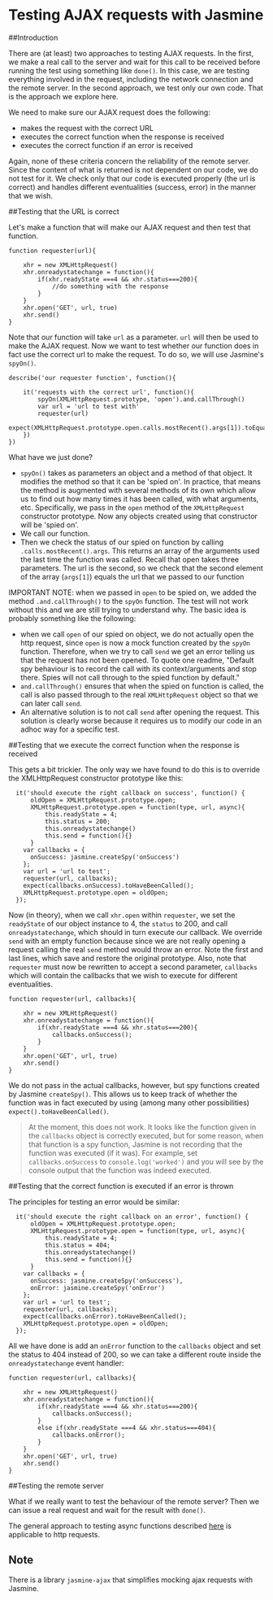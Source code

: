 # Testing AJAX requests with Jasmine

##Introduction

There are (at least) two approaches to testing AJAX requests. In the first, we make a real call to the server and wait for this call to be received before running the test using something like `done()`. In this case, we are testing everything involved in the request, including the network connection and the remote server. In the second approach, we test only our own code. That is the approach we explore here.

We need to make sure our AJAX request does the following:

- makes the request with the correct URL
- executes the correct function when the response is received
- executes the correct function if an error is received

Again, none of these criteria concern the reliability of the remote server. Since the content of what is returned is not dependent on our code, we do not test for it. We check only that our code is executed properly (the url is correct) and handles different eventualities (success, error) in the manner that we wish.

##Testing that the URL is correct

Let's make a function that will make our AJAX request and then test that function.

```
function requester(url){

	xhr = new XMLHttpRequest()
	xhr.onreadystatechange = function(){
		if(xhr.readyState ===4 && xhr.status===200){
			//do something with the response
		}
	}
	xhr.open('GET', url, true)
	xhr.send()
}
```

Note that our function will take `url` as a parameter. `url` will then be used to make the AJAX request. Now we want to test whether our function does in fact use the correct url to make the request. To do so, we will use Jasmine's `spyOn()`.

```
describe('our requester function', function(){

	it('requests with the correct url', function(){
		spyOn(XMLHttpRequest.prototype, 'open').and.callThrough()
		var url = 'url to test with'
		requester(url)
		expect(XMLHttpRequest.prototype.open.calls.mostRecent().args[1]).toEqual(url)
	})
})
```

What have we just done?

- `spyOn()` takes as parameters an object and a method of that object. It modifies the method so that it can be 'spied on'. In practice, that means the method is augmented with several methods of its own which allow us to find out how many times it has been called, with what arguments, etc.  Specifically, we pass in the `open` method of the `XMLHttpRequest` constructor prototype. Now any objects created using that constructor will be 'spied on'.
- We call our function.
- Then we check the status of our spied on function by calling `.calls.mostRecent().args`. This returns an array of the arguments used the last time the function was called. Recall that open takes three parameters. The url is the second, so we check that the second element of the array (`args[1]`) equals the url that we passed to our function

IMPORTANT NOTE: when we passed in `open` to be spied on, we added the method `.and.callThrough()` to the `spyOn` function. The test will not work without this and we are still trying to understand why. The basic idea is probably something like the following:

- when we call `open` of our spied on object, we do not actually open the http request, since `open` is now a mock function created by the `spyOn` function. Therefore, when we try to call `send` we get an error telling us that the request has not been opened. To quote one readme, "Default spy behaviour is to record the call with its context/arguments and stop there. Spies will not call through to the spied function by default."
- `and.callThrough()` ensures that when the spied on function is called, the call is also passed through to the real `XMLHttpRequest` object so that we can later call `send`.
- An alternative solution is to not call `send` after opening the request. This solution is clearly worse because it requires us to modify our code in an adhoc way for a specific test.

##Testing that we execute the correct function when the response is received

This gets a bit trickier. The only way we have found to do this is to override the XMLHttpRequest constructor prototype like this:

```
  it('should execute the right callback on success', function() {
	  oldOpen = XMLHttpRequest.prototype.open;
	  XMLHttpRequest.prototype.open = function(type, url, async){
		  this.readyState = 4;
          this.status = 200;
		  this.onreadystatechange()
		  this.send = function(){}
	  }
    var callbacks = {
      onSuccess: jasmine.createSpy('onSuccess')
    };
    var url = 'url to test';
    requester(url, callbacks);
    expect(callbacks.onSuccess).toHaveBeenCalled();
	XMLHttpRequest.prototype.open = oldOpen;
  });
```

Now (in theory), when we call `xhr.open` within `requester`, we set the `readyState` of our object instance to 4, the `status` to 200, and call `onreadystatechange`, which should in turn execute our callback. We override `send` with an empty function because since we are not really opening a request calling the real `send` method would throw an error. Note the first and last lines, which save and restore the original prototype. Also, note that `requester` must now be rewritten to accept a second parameter, `callbacks` which will contain the callbacks that we wish to execute for different eventualities.

```
function requester(url, callbacks){

	xhr = new XMLHttpRequest()
	xhr.onreadystatechange = function(){
		if(xhr.readyState ===4 && xhr.status===200){
			callbacks.onSuccess();
		}
	}
	xhr.open('GET', url, true)
	xhr.send()
}
```
 We do not pass in the actual callbacks, however, but spy functions created by Jasmine `createSpy()`. This allows us to keep track of whether the function was in fact executed by using (among many other possibilities) `expect().toHaveBeenCalled()`.
 
>At the moment, this does not work. It looks like the function given in the `callbacks` object is correctly executed, but for some reason, when that function is a spy function, Jasmine is not recording that the function was executed (if it was). For example, set `callbacks.onSuccess` to `console.log('worked')` and you will see by the console output that the function was indeed executed.

##Testing that the correct function is executed if an error is thrown

The principles for testing an error would be similar:

```
  it('should execute the right callback on an error', function() {
	  oldOpen = XMLHttpRequest.prototype.open;
	  XMLHttpRequest.prototype.open = function(type, url, async){
		  this.readyState = 4;
          this.status = 404;
		  this.onreadystatechange()
		  this.send = function(){}
	  }
    var callbacks = {
      onSuccess: jasmine.createSpy('onSuccess'),
      onError: jasmine.createSpy('onError')
    };
    var url = 'url to test';
    requester(url, callbacks);
    expect(callbacks.onError).toHaveBeenCalled();
	XMLHttpRequest.prototype.open = oldOpen;
  });
```

All we have done is add an `onError` function to the `callbacks` object and set the status to 404 instead of 200, so we can take a different route inside the `onreadystatechange` event handler:

```
function requester(url, callbacks){

	xhr = new XMLHttpRequest()
	xhr.onreadystatechange = function(){
		if(xhr.readyState ===4 && xhr.status===200){
			callbacks.onSuccess();
		}
        else if(xhr.readyState ===4 && xhr.status===404){
			callbacks.onError();
		}
	}
	xhr.open('GET', url, true)
	xhr.send()
}
```

##Testing the remote server

What if we really want to test the behaviour of the remote server? Then we can issue a real request and wait for the result with `done()`.

The general approach to testing async functions described [here](TestAsyncJS.md) is applicable to http requests.

## Note

There is a library `jasmine-ajax` that simplifies mocking ajax requests with Jasmine.
